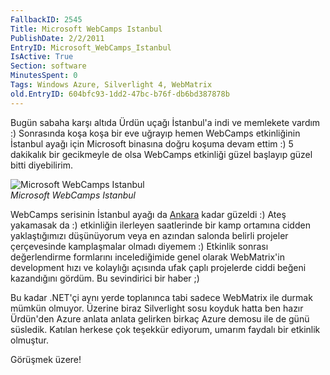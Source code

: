```yaml
---
FallbackID: 2545
Title: Microsoft WebCamps Istanbul
PublishDate: 2/2/2011
EntryID: Microsoft_WebCamps_Istanbul
IsActive: True
Section: software
MinutesSpent: 0
Tags: Windows Azure, Silverlight 4, WebMatrix
old.EntryID: 604bfc93-1dd2-47bc-b76f-db6bd387878b
---
```

Bugün sabaha karşı altıda Ürdün uçağı İstanbul'a indi ve memlekete
vardım :) Sonrasında koşa koşa bir eve uğrayıp hemen WebCamps
etkinliğinin İstanbul ayağı için Microsoft binasına doğru koşuma devam
ettim :) 5 dakikalık bir gecikmeyle de olsa WebCamps etkinliği güzel
başlayıp güzel bitti diyebilirim.

![Microsoft WebCamps
Istanbul](media/Microsoft_WebCamps_Istanbul/01022011_1.jpg)\
*Microsoft WebCamps Istanbul*

WebCamps serisinin İstanbul ayağı da
[Ankara](http://daron.yondem.com/tr/post/e1da472e-5549-4e54-88bc-b15dcd3e5bcc)
kadar güzeldi :) Ateş yakamasak da :) etkinliğin ilerleyen saatlerinde
bir kamp ortamına cidden yaklaştığımızı düşünüyorum veya en azından
salonda belirli projeler çerçevesinde kamplaşmalar olmadı diyemem :)
Etkinlik sonrası değerlendirme formlarını incelediğimide genel olarak
WebMatrix'in development hızı ve kolaylığı açısında ufak çaplı
projelerde ciddi beğeni kazandığını gördüm. Bu sevindirici bir haber ;)

Bu kadar .NET'çi aynı yerde toplanınca tabi sadece WebMatrix ile durmak
mümkün olmuyor. Üzerine biraz Silverlight sosu koyduk hatta ben hazır
Ürdün'den Azure anlata anlata gelirken birkaç Azure demosu ile de günü
süsledik. Katılan herkese çok teşekkür ediyorum, umarım faydalı bir
etkinlik olmuştur.

Görüşmek üzere!


